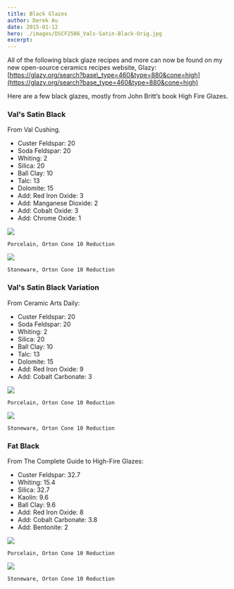 ```yaml
---
title: Black Glazes
author: Derek Au
date: 2015-01-12
hero: ./images/DSCF2586_Vals-Satin-Black-Orig.jpg
excerpt: 
---
```


All of the following black glaze recipes and more can now be found on my new open-source ceramics recipes website, Glazy: [https://glazy.org/search?base\_type=460&type=880&cone=high](https://glazy.org/search?base_type=460&type=880&cone=high)

Here are a few black glazes, mostly from John Britt’s book High Fire Glazes.

### Val's Satin Black

From Val Cushing.

- Custer Feldspar: 20
- Soda Feldspar: 20
- Whiting: 2
- Silica: 20
- Ball Clay: 10
- Talc: 13
- Dolomite: 15
- Add: Red Iron Oxide: 3
- Add: Manganese Dioxide: 2
- Add: Cobalt Oxide: 3
- Add: Chrome Oxide: 1

![](./images/DSCF2586_Vals-Satin-Black-Orig.jpg)
    
    Porcelain, Orton Cone 10 Reduction
    
![](./images/DSCF2587_Vals-Satin-Black-Orig.jpg)
    
    Stoneware, Orton Cone 10 Reduction
    

### Val's Satin Black Variation

From Ceramic Arts Daily:

- Custer Feldspar: 20
- Soda Feldspar: 20
- Whiting: 2
- Silica: 20
- Ball Clay: 10
- Talc: 13
- Dolomite: 15
- Add: Red Iron Oxide: 9
- Add: Cobalt Carbonate: 3

![](./images/DSCF2588_Vals-Satin-Black-var.jpg)
    
    Porcelain, Orton Cone 10 Reduction
    
![](./images/DSCF2589_Vals-Satin-Black-var.jpg)
    
    Stoneware, Orton Cone 10 Reduction
    

### Fat Black

From The Complete Guide to High-Fire Glazes:

- Custer Feldspar: 32.7
- Whiting: 15.4
- Silica: 32.7
- Kaolin: 9.6
- Ball Clay: 9.6
- Add: Red Iron Oxide: 8
- Add: Cobalt Carbonate: 3.8
- Add: Bentonite: 2

![](./images/DSCF2584_Fat-Black-C10.jpg)
    
    Porcelain, Orton Cone 10 Reduction
    
![](./images/DSCF2585_Fat-Black-C10.jpg)
    
    Stoneware, Orton Cone 10 Reduction
